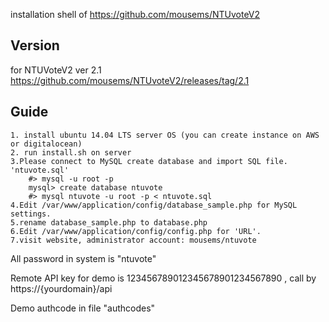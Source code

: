 installation shell of https://github.com/mousems/NTUvoteV2

## Version

for NTUVoteV2 ver 2.1
https://github.com/mousems/NTUvoteV2/releases/tag/2.1

## Guide
	1. install ubuntu 14.04 LTS server OS (you can create instance on AWS or digitalocean)
	2. run install.sh on server
    3.Please connect to MySQL create database and import SQL file. 'ntuvote.sql'
    	#> mysql -u root -p
    	mysql> create database ntuvote
    	#> mysql ntuvote -u root -p < ntuvote.sql
    4.Edit /var/www/application/config/database_sample.php for MySQL settings.
    5.rename database_sample.php to database.php
    6.Edit /var/www/application/config/config.php for 'URL'.
    7.visit website, administrator account: mousems/ntuvote


All password in system is "ntuvote"

Remote API key for demo is 123456789012345678901234567890 , call by https://{yourdomain}/api

Demo authcode in file "authcodes"